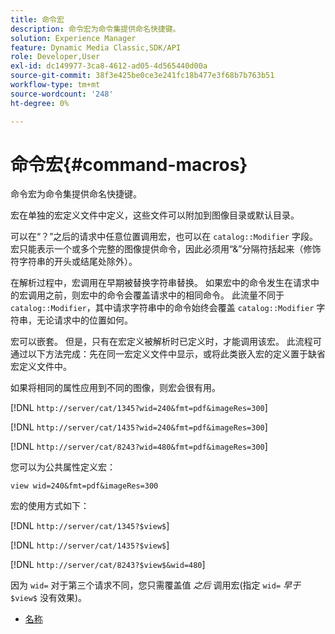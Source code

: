 ```yaml
---
title: 命令宏
description: 命令宏为命令集提供命名快捷键。
solution: Experience Manager
feature: Dynamic Media Classic,SDK/API
role: Developer,User
exl-id: dc149977-3ca8-4612-ad05-4d565440d00a
source-git-commit: 38f3e425be0ce3e241fc18b477e3f68b7b763b51
workflow-type: tm+mt
source-wordcount: '248'
ht-degree: 0%

---
```


# 命令宏{#command-macros}

命令宏为命令集提供命名快捷键。

宏在单独的宏定义文件中定义，这些文件可以附加到图像目录或默认目录。

可以在“？”之后的请求中任意位置调用宏，也可以在 `catalog::Modifier` 字段。 宏只能表示一个或多个完整的图像提供命令，因此必须用“&amp;”分隔符括起来（修饰符字符串的开头或结尾处除外）。

在解析过程中，宏调用在早期被替换字符串替换。 如果宏中的命令发生在请求中的宏调用之前，则宏中的命令会覆盖请求中的相同命令。 此流量不同于 `catalog::Modifier`，其中请求字符串中的命令始终会覆盖 `catalog::Modifier` 字符串，无论请求中的位置如何。

宏可以嵌套。 但是，只有在宏定义被解析时已定义时，才能调用该宏。 此流程可通过以下方法完成：先在同一宏定义文件中显示，或将此类嵌入宏的定义置于缺省宏定义文件中。

如果将相同的属性应用到不同的图像，则宏会很有用。

[!DNL `http://server/cat/1345?wid=240&fmt=pdf&imageRes=300`]

[!DNL `http://server/cat/1435?wid=240&fmt=pdf&imageRes=300`]

[!DNL `http://server/cat/8243?wid=480&fmt=pdf&imageRes=300`]

您可以为公共属性定义宏：

`view wid=240&fmt=pdf&imageRes=300`

宏的使用方式如下：

[!DNL `http://server/cat/1345?$view$`]

[!DNL `http://server/cat/1435?$view$`]

[!DNL `http://server/cat/8243?$view$&wid=480`]

因为 `wid=` 对于第三个请求不同，您只需覆盖值 *之后* 调用宏(指定 `wid=` *早于* `$view$` 没有效果)。

+ [名称](r-name.md)
